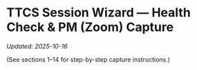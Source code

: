 # TTCS Session Wizard — Health Check & PM (Zoom) Capture
_Updated: 2025-10-16_

(See sections 1–14 for step-by-step capture instructions.)
